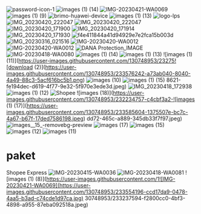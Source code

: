 ![password-icon-1](https://user-images.githubusercontent.com/130748953/233577165-0d482669-97c1-44d3-8b1f-7bd646ba5226.jpg)
![images (1) (14)](https://user-images.githubusercontent.com/130748953/233559579-b4a8f996-34bd-4fc0-84d1-03ef778d903e.jpeg)
![IMG-20230421-WA0069](https://user-images.githubusercontent.com/130748953/233556849-eeebbdc8-f9dd-4c60-ab67-9d6117b8c0d8.jpg)
![images (1) (9)](https://user-images.githubusercontent.com/130748953/233554478-ee8ce156-9e59-41b6-b852-27e9ff80c85a.jpeg)
![brimo-huawei-device](https://user-images.githubusercontent.com/130748953/233554515-3f510cf8-44cf-4fb5-8a17-bf45a80b2427.jpeg)
![images (1) (13)](https://user-images.githubusercontent.com/130748953/233554813-4b4ed6a3-114c-4921-9882-dbb9d89caf21.jpeg)
![logo-lps](https://user-images.githubusercontent.com/130748953/233416430-64cc41f1-6176-41f9-a171-6699ca377ccb.png)
![IMG_20230420_222047](https://user-images.githubusercontent.com/130748953/233413030-96c58725-b4d1-4e2e-bd7f-71af72ab139b.jpg)
![IMG_20230420_222047](https://user-images.githubusercontent.com/130748953/233413126-ae4d026e-722d-434b-b367-7188624b816e.jpg)
![IMG_20230420_171900](https://user-images.githubusercontent.com/130748953/233408880-bda007bc-1729-4494-aecf-dd3a55cf6d5d.jpg)
![IMG_20230420_171914](https://user-images.githubusercontent.com/130748953/233408900-2a18f5cd-ca92-4e25-900c-0c646dd5a388.jpg)
![IMG_20230420_171930](https://user-images.githubusercontent.com/130748953/233408917-726a959b-16c2-43d1-bd48-fa2d5599b1c3.jpg)
![f4e411844a41d94929e7e2fca15b003d](https://user-images.githubusercontent.com/130748953/233396003-3a5f8fae-7d65-4697-86f2-f02311500643.jpg)
![IMG_20230316_021516](https://user-images.githubusercontent.com/130748953/233396092-c484e14d-b69d-4801-ac37-7cb9839f7158.jpg)
![IMG-20230420-WA0012](https://user-images.githubusercontent.com/130748953/233237495-080bcb59-c137-4c1e-9b4f-66b59b2da6cc.jpg)
![IMG-20230420-WA0012](https://user-images.githubusercontent.com/130748953/233237569-f67009de-acbb-49da-9dcf-4af8348cb540.jpg)
![DANA Protection_IMAGE](https://user-images.githubusercontent.com/130748953/232966563-89616dad-2af8-4c0a-9cdf-83786a5008f4.jpg)
![IMG-20230418-WA0080](https://user-images.githubusercontent.com/130748953/232762415-d59a2dab-260a-4518-8b1e-02a20cbb9498.jpg)
![images (1) (14)](https://user-images.githubusercontent.com/130748953/232761104-485b2383-9ae0-4474-ba7e-5e0043bacbce.jpeg)
![images (1) (13)](https://user-images.githubusercontent.com/130748953/232760404-58763da1-60f9-433a-8580-05e673e0cb5c.jpeg)
![images (1) (11)](https://user-images.githubusercontent.com/130748953/23275![download (2)](https://user-images.githubusercontent.com/130748953/233576242-a73ab040-8040-4a49-88c3-5acf616bc5b1.png)
![images (10)](https://user-images.githubusercontent.com/130748953/233576247-833657fd-c2eb-487a-9eee-7bd992aac4b8.png)
![images (1) (15)](https://user-images.githubusercontent.com/130748953/233576253-69f601f6-b328-4cf8-841f-35ed74384742.jpeg)
8621-fe194dec-d619-4f77-9e32-5f970e3ede3d.jpeg)
![IMG_20230418_172938](https://user-images.githubusercontent.com/130748953/232758628-c3fc45a8-2041-4f34-b111-4158603ebb74.jpg)
![images (1) (12)](https://user-images.githubusercontent.com/130748953/232758635-1e39c288-6f42-4422-be79-f8fbaa33ab03.jpeg)
![Shopee](https://user-images.githubusercontent.com/130748953/232234725-b1611217-21bf-48c6-adb6-580dddb95048.png)
![images (18)](https://user-images.githubusercontent.com/130748953/232234757-c4cbf3a2-![images (1) (17)](https://user-images.githubusercontent.com/130748953/233585604-1375507e-bc7c-4a67-b67f-17ded7586198.jpeg)
dd72-465c-a889-345db33f7f97.jpeg)
![images__15_-removebg-preview](https://user-images.githubusercontent.com/130748953/232234784-c3faa454-fd50-4fd3-9ca7-a0e6dc32201a.png)
![images (17)](https://user-images.githubusercontent.com/130748953/232234790-eeb8aa69-72e6-49fe-9c3f-f5c16f8d623b.jpeg)
![images (15)](https://user-images.githubusercontent.com/130748953/232234794-e4918834-6f5e-4822-9f61-53de0fe3626e.jpeg)
![images (12)](https://user-images.githubusercontent.com/130748953/232234796-a89e09bb-9a3e-4236-beef-4c25c69bbb3b.jpeg)
![images (11)](https://user-images.githubusercontent.com/130748953/233576221-b7a90cac-3f7c-4e93-bef7-0f70fd4cb967.png)

# paket
Shopee Express 
![IMG-20230415-WA0036](https://user-images.githubusercontent.com/130748953/232235345-3fc9c37c-55a0-45f3-b22c-bcef8dce025a.jpg)
![IMG-20230418-WA0081](https://user-images.githubusercontent.com/130748953/232763752-5f2d162a-001c-46d5-b65f-2a25da0b7c3c.jpg)
![images (1) (8)](https://user-images.githubusercontent.com/1![IMG-20230421-WA0069](https://user-images.githubusercontent.com/130748953/233554196-ccd17da9-0478-4aa5-b3ad-c74cde1d97ca.jpg)
30748953/233237594-f2800cc0-4bf3-4898-a955-87eba092518a.jpeg)

